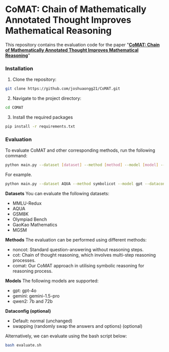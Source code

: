 # CoMAT: Chain of Mathematically Annotated Thought Improves Mathematical Reasoning

This repository contains the evaluation code for the paper "[**CoMAT: Chain of Mathematically Annotated Thought Improves Mathematical Reasoning**](https://arxiv.org/pdf/2410.10336)"

### Installation
1. Clone the repository:
```bash 
git clone https://github.com/joshuaongg21/CoMAT.git
```
2. Navigate to the project directory:
```bash 
cd COMAT
```

3. Install the required packages
```bash
pip install -r requirements.txt
```

### Evaluation
To evaluate CoMAT and other corresponding methods, run the following command:

```bash
python main.py --dataset [dataset] --method [method] --model [model] --dataconfig [dataconfig]
```

For example.
```bash
python main.py --dataset AQUA --method symbolicot --model gpt --dataconfig normal 
```

**Datasets**
You can evaluate the following datasets:

- MMLU-Redux
- AQUA
- GSM8K
- Olympiad Bench
- GaoKao Mathematics
- MGSM

**Methods**
The evaluation can be performed using different methods:

- noncot: Standard question-answering without reasoning steps.
- cot: Chain of thought reasoning, which involves multi-step reasoning processes.
- comat: Our CoMAT approach in utilising symbolic reasoning for reasoning process.

**Models**
The following models are supported:
- gpt: gpt-4o
- gemini: gemini-1.5-pro
- qwen2: 7b and 72b

**Dataconfig (optional)**
- Default: normal (unchanged)
- swapping (randomly swap the answers and options) (optional)

Alternatively, we can evaluate using the bash script below:
```bash
bash evaluate.sh
```
